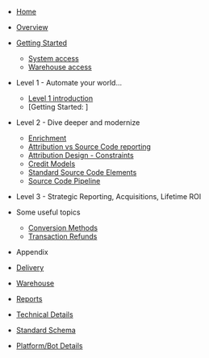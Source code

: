 * [Home](/)

* [Overview](overview)
* [Getting Started](startup/general)
  * [System access](startup/system_access)
  * [Warehouse access](startup/warehouse_access)

* Level 1 - Automate your world...
  * [Level 1 introduction](level1/level1_intro)
  * [Getting Started: ]

* Level 2 - Dive deeper and modernize
	* [Enrichment](enrichment/ "Data enrichment")
	* [Attribution vs Source Code reporting](enrichment/attribution/reporting_split "Attribution vs Source Code")
	* [Attribution Design - Constraints](enrichment/attribution/constrained "Attribution Design - Constraints")
	* [Credit Models](enrichment/attribution/models "Credit Models")
	* [Standard Source Code Elements](enrichment/source_code_elements "Source Code ")
	* [Source Code Pipeline](enrichment/pipeline "Source Code Pipeline")

* Level 3 - Strategic Reporting, Acquisitions, Lifetime ROI

* Some useful topics

	* [Conversion Methods](enrichment/attribution/conversions "Conversion overview")
	* [Transaction Refunds](enrichment/refunds "Refunds")

* Appendix

* [Delivery](delivery/ "Delivery Options")
* [Warehouse](delivery/warehouse/ "Warehouse")
* [Reports](delivery/reports/ "Reports")

* [Technical Details](etl/ "Extract, Transform, Load")
* [Standard Schema](schema/ "Warehouse Object Schema")
* [Platform/Bot Details](etl/bots/ "Platform/Bot Details")
